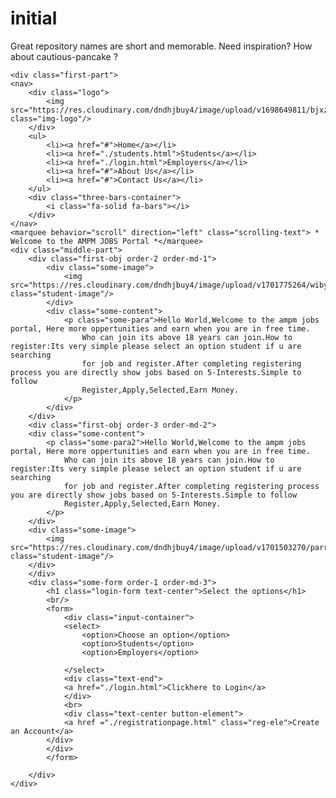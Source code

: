 # initial
Great repository names are short and memorable. Need inspiration? How about cautious-pancake ?

<html>
<head>
<script src="https://cdn.jsdelivr.net/npm/@popperjs/core@2.10.2/dist/umd/popper.min.js" integrity="sha384-7+zCNj/IqJ95wo16oMtfsKbZ9ccEh31eOz1HGyDuCQ6wgnyJNSYdrPa03rtR1zdB" crossorigin="anonymous"></script>
<script src="https://cdn.jsdelivr.net/npm/bootstrap@5.1.3/dist/js/bootstrap.min.js" integrity="sha384-QJHtvGhmr9XOIpI6YVutG+2QOK9T+ZnN4kzFN1RtK3zEFEIsxhlmWl5/YESvpZ13" crossorigin="anonymous"></script>
<script src="https://cdn.jsdelivr.net/npm/bootstrap@5.1.3/dist/js/bootstrap.bundle.min.js" integrity="sha384-ka7Sk0Gln4gmtz2MlQnikT1wXgYsOg+OMhuP+IlRH9sENBO0LRn5q+8nbTov4+1p" crossorigin="anonymous"></script>
<link href="https://cdn.jsdelivr.net/npm/bootstrap@5.1.3/dist/css/bootstrap.min.css" rel="stylesheet" integrity="sha384-1BmE4kWBq78iYhFldvKuhfTAU6auU8tT94WrHftjDbrCEXSU1oBoqyl2QvZ6jIW3" crossorigin="anonymous">
<script src="https://kit.fontawesome.com/3496c27bda.js" crossorigin="anonymous"></script>
<link rel="stylesheet" href="initial.css">
</head>
<body>
    
    <div class="first-part">
    <nav>
        <div class="logo">
            <img src="https://res.cloudinary.com/dndhjbuy4/image/upload/v1698649811/bjxzhknyjkhrv6k2p48l.svg" class="img-logo"/>
        </div>
        <ul>
            <li><a href="#">Home</a></li>
            <li><a href="./students.html">Students</a></li>
            <li><a href="./login.html">Employers</a></li>
            <li><a href="#">About Us</a></li>
            <li><a href="#">Contact Us</a></li>
        </ul>
        <div class="three-bars-container">
            <i class="fa-solid fa-bars"></i>
        </div>
    </nav>
    <marquee behavior="scroll" direction="left" class="scrolling-text"> * Welcome to the AMPM JOBS Portal *</marquee>
    <div class="middle-part">
        <div class="first-obj order-2 order-md-1">
            <div class="some-image">
                <img src="https://res.cloudinary.com/dndhjbuy4/image/upload/v1701775264/wibyeyrian4ecrchuzhr.jpg" class="student-image"/>
            </div>
            <div class="some-content">
                <p class="some-para">Hello World,Welcome to the ampm jobs portal, Here more oppertunities and earn when you are in free time.
                    Who can join its above 18 years can join.How to register:Its very simple please select an option student if u are searching
                    for job and register.After completing registering process you are directly show jobs based on 5-Interests.Simple to follow 
                    Register,Apply,Selected,Earn Money.
                </p>
            </div>
        </div>
        <div class="first-obj order-3 order-md-2">
        <div class="some-content">
            <p class="some-para2">Hello World,Welcome to the ampm jobs portal, Here more oppertunities and earn when you are in free time.
                Who can join its above 18 years can join.How to register:Its very simple please select an option student if u are searching
                for job and register.After completing registering process you are directly show jobs based on 5-Interests.Simple to follow 
                Register,Apply,Selected,Earn Money.
            </p>
        </div>
        <div class="some-image">
            <img src="https://res.cloudinary.com/dndhjbuy4/image/upload/v1701503270/parrainage_i1ghfu.jpg" class="student-image"/>
        </div>
        </div>
        <div class="some-form order-1 order-md-3">
            <h1 class="login-form text-center">Select the options</h1>
            <br/>
            <form>
                <div class="input-container">
                <select>
                    <option>Choose an option</option>
                    <option>Students</option>
                    <option>Employers</option>
                    
                </select>
                <div class="text-end">
                <a href="./login.html">Clickhere to Login</a>
                </div>
                <br>
                <div class="text-center button-element">
                <a href ="./registrationpage.html" class="reg-ele">Create an Account</a>
            </div>
            </div>
            </form>
            
        </div>
    </div>
</div>

<script>
    function submitBtn(){
        alert("Hello World");
    }
</script>
</body>    
</html>
